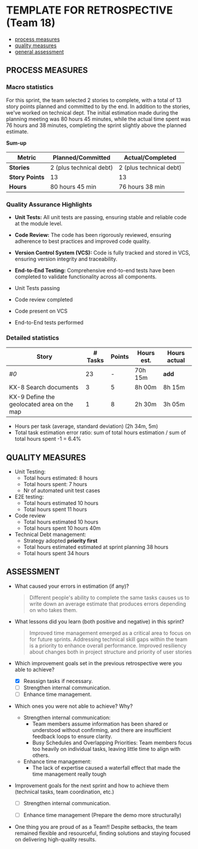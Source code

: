# TEMPLATE FOR RETROSPECTIVE (Team 18)

- [process measures](#process-measures)
- [quality measures](#quality-measures)
- [general assessment](#assessment)

## PROCESS MEASURES

### Macro statistics

For this sprint, the team selected 2 stories to complete, with a total of 13 story points planned and committed to by the end.
In addition to the stories, we've worked on technical dept.
The initial estimation made during the planning meeting was 80 hours 45 minutes, while the actual time spent was 76 hours and 38 minutes, completing the sprint slightly above the planned estimate.

**Sum-up**

| Metric           | Planned/Committed       | Actual/Completed        |
| ---------------- | ----------------------- | ----------------------- |
| **Stories**      | 2 (plus technical debt) | 2 (plus technical debt) |
| **Story Points** | 13                      | 13                      |
| **Hours**        | 80 hours 45 min         | 76 hours 38 min         |

### Quality Assurance Highlights

- **Unit Tests:** All unit tests are passing, ensuring stable and reliable code at the module level.
- **Code Review:** The code has been rigorously reviewed, ensuring adherence to best practices and improved code quality.
- **Version Control System (VCS):** Code is fully tracked and stored in VCS, ensuring version integrity and traceability.
- **End-to-End Testing:** Comprehensive end-to-end tests have been completed to validate functionality across all components.

- Unit Tests passing
- Code review completed
- Code present on VCS
- End-to-End tests performed


### Detailed statistics

| Story                                      | # Tasks | Points | Hours est. | Hours actual |
| ------------------------------------------ | ------- | ------ | ---------- | ------------ |
| _#0_                                       | 23      | -      | 70h 15m    | **add**      |
| KX-8 Search documents                      | 3       | 5      | 8h 00m     | 8h 15m       |
| KX-9 Define the geolocated area on the map | 1       | 8      | 2h 30m     | 3h 05m       |


- Hours per task (average, standard deviation)  (2h 34m, 5m)
- Total task estimation error ratio: sum of total hours estimation / sum of total hours spent -1 = 6.4%


## QUALITY MEASURES

- Unit Testing:
  - Total hours estimated: 8 hours
  - Total hours spent: 7 hours
  - Nr of automated unit test cases 
- E2E testing:
  - Total hours estimated 10 hours
  - Total hours spent 11 hours
- Code review
  - Total hours estimated 10 hours
  - Total hours spent 10 hours 40m
- Technical Debt management:
  - Strategy adopted **priority first**
  - Total hours estimated estimated at sprint planning 38 hours
  - Total hours spent 34 hours

## ASSESSMENT

- What caused your errors in estimation (if any)?

  > Different people's ability to complete the same tasks causes us to write down an average estimate that produces errors depending on who takes them.

- What lessons did you learn (both positive and negative) in this sprint?

  > Improved time management emerged as a critical area to focus on for future sprints.
  > Addressing technical skill gaps within the team is a priority to enhance overall performance.
  > Improved resiliency about changes both in project structure and priority of user stories


- Which improvement goals set in the previous retrospective were you able to achieve?
  - [x] Reassign tasks if necessary.
  - [ ] Strengthen internal communication.
  - [ ] Enhance time management.
- Which ones you were not able to achieve? Why?
  - Strengthen internal communication:
    - Team members assume information has been shared or understood without confirming, and there are insufficient feedback loops to ensure clarity.
    - Busy Schedules and Overlapping Priorities: Team members focus too heavily on individual tasks, leaving little time to align with others.
  - Enhance time management:
    - The lack of expertise caused a waterfall effect that made the time management really tough  

- Improvement goals for the next sprint and how to achieve them (technical tasks, team coordination, etc.)
   - [ ] Strengthen internal communication.
   - [ ] Enhance time management (Prepare the demo more structurally) 


- One thing you are proud of as a Team!!
  Despite setbacks, the team remained flexible and resourceful, finding solutions and staying focused on delivering high-quality results.
